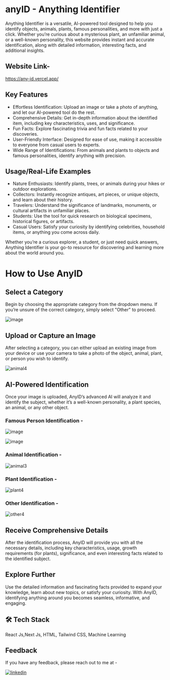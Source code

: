 # anyID - Anything Identifier
Anything Identifier is a versatile, AI-powered tool designed to help you identify objects, animals, plants, famous personalities, and more with just a click. Whether you’re curious about a mysterious plant, an unfamiliar animal, or a well-known personality, this website provides instant and accurate identification, along with detailed information, interesting facts, and additional insights.

## Website Link-

https://any-id.vercel.app/

## Key Features

- Effortless Identification: Upload an image or take a photo of anything, and let our AI-powered tool do the rest.
- Comprehensive Details: Get in-depth information about the identified item, including key characteristics, uses, and significance.
- Fun Facts: Explore fascinating trivia and fun facts related to your discoveries.
- User-Friendly Interface: Designed for ease of use, making it accessible to everyone from casual users to experts.
- Wide Range of Identifications: From animals and plants to objects and famous personalities, identify anything with precision.

## Usage/Real-Life Examples
- Nature Enthusiasts: Identify plants, trees, or animals during your hikes or outdoor explorations.
- Collectors: Instantly recognize antiques, art pieces, or unique objects, and learn about their history.
- Travelers: Understand the significance of landmarks, monuments, or cultural artifacts in unfamiliar places.
- Students: Use the tool for quick research on biological specimens, historical figures, or artifacts.
- Casual Users: Satisfy your curiosity by identifying celebrities, household items, or anything you come across daily.

Whether you’re a curious explorer, a student, or just need quick answers, Anything Identifier is your go-to resource for discovering and learning more about the world around you.

# How to Use AnyID

## Select a Category
Begin by choosing the appropriate category from the dropdown menu. If you’re unsure of the correct category, simply select "Other" to proceed.

![image](https://github.com/user-attachments/assets/fb393a50-4700-416b-b44f-2f1a14511e6a)



## Upload or Capture an Image
After selecting a category, you can either upload an existing image from your device or use your camera to take a photo of the object, animal, plant, or person you wish to identify.

![animal4](https://github.com/user-attachments/assets/ed85b1f7-b5e3-446e-a0cf-b25e792e4877)

## AI-Powered Identification
Once your image is uploaded, AnyID’s advanced AI will analyze it and identify the subject, whether it’s a well-known personality, a plant species, an animal, or any other object.

### Famous Person Identification -

![image](https://github.com/user-attachments/assets/1ef0999a-18d5-4b77-ad76-b28fc3bdfbd5)

![image](https://github.com/user-attachments/assets/300d2c22-d7a7-4eaf-84ce-9b7be8d538f3)

### Animal Identification -

![animal3](https://github.com/user-attachments/assets/2521dadc-61ec-470e-938e-b74fe9ec94e5)

### Plant Identification -

![plant4](https://github.com/user-attachments/assets/25889dbc-63ba-47f1-8f8f-4f8085ecb9fb)

### Other Identification -

![other4](https://github.com/user-attachments/assets/b26a9538-d0f3-4b1b-a4d8-256867c083ab)


## Receive Comprehensive Details
After the identification process, AnyID will provide you with all the necessary details, including key characteristics, usage, growth requirements (for plants), significance, and even interesting facts related to the identified subject.

## Explore Further
Use the detailed information and fascinating facts provided to expand your knowledge, learn about new topics, or satisfy your curiosity.
With AnyID, identifying anything around you becomes seamless, informative, and engaging.


## 🛠 Tech Stack
React Js,Next Js, HTML, Tailwind CSS, Machine Learning

## Feedback

If you have any feedback, please reach out to me at -

[![linkedin](https://img.shields.io/badge/linkedin-0A66C2?style=for-the-badge&logo=linkedin&logoColor=white)](https://www.linkedin.com/in/rajdeep-das-3739a022a/)
